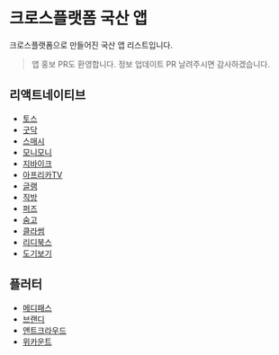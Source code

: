 # 크로스플랫폼 국산 앱

크로스플랫폼으로 만들어진 국산 앱 리스트입니다.
> 앱 홍보 PR도 환영합니다. 정보 업데이트 PR 날려주시면 감사하겠습니다.

## 리액트네이티브

- [토스](https://toss.im/slash-22/sessions/1-2)
- [굿닥](https://www.goodoc.co.kr)
- [스매시](https://www.smaxh.com)
- [모니모니](https://www.monymony.co)
- [지바이크](https://gbike.io)
- [아프리카TV](https://afreecatv.com)
- [글램](https://play.google.com/store/apps/details?id=com.charmy.cupist)
- [직방](https://www.zigbang.com)
- [퍼즈](https://puzz.fun)
- [숨고](https://soomgo.com)
- [클라썸](https://www.classum.com)
- [리디북스](https://ridicorp.com/story/react-native-ridibooks-ap)
- [도기보기](https://dogibogi.co.kr)

## 플러터

- [메디패스](https://play.google.com/store/apps/details?id=me.medipass&hl)
- [브랜디](https://blog.brandi.co.kr/31)
- [앤트크라우드](https://www.antcrowd.com)
- [위카운트](https://appagg.com/ios/social-networking/wecount-space-38065972.html)
